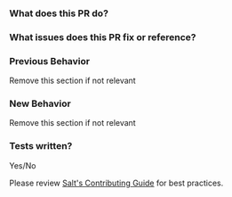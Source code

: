 ### What does this PR do?

### What issues does this PR fix or reference?

### Previous Behavior
Remove this section if not relevant

### New Behavior
Remove this section if not relevant

### Tests written?

Yes/No

Please review [Salt's Contributing Guide](https://docs.saltstack.com/en/latest/topics/development/contributing.html) for best practices.
